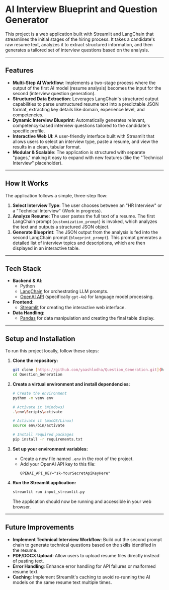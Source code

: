 # AI Interview Blueprint and Question Generator 


This project is a web application built with Streamlit and LangChain that streamlines the initial stages of the hiring process. It takes a candidate's raw resume text, analyzes it to extract structured information, and then generates a tailored set of interview questions based on the analysis.



---

##  Features

* **Multi-Step AI Workflow**: Implements a two-stage process where the output of the first AI model (resume analysis) becomes the input for the second (interview question generation).
* **Structured Data Extraction**: Leverages LangChain's structured output capabilities to parse unstructured resume text into a predictable JSON format, extracting key details like domain, experience level, and competencies.
* **Dynamic Interview Blueprint**: Automatically generates relevant, competency-based interview questions tailored to the candidate's specific profile.
* **Interactive Web UI**: A user-friendly interface built with Streamlit that allows users to select an interview type, paste a resume, and view the results in a clean, tabular format.
* **Modular & Scalable**: The application is structured with separate "pages," making it easy to expand with new features (like the "Technical Interview" placeholder).

---

##  How It Works

The application follows a simple, three-step flow:

1.  **Select Interview Type**: The user chooses between an "HR Interview" or a "Technical Interview" (Work in progress).
2.  **Analyze Resume**: The user pastes the full text of a resume. The first LangChain prompt (`customization_prompt`) is invoked, which analyzes the text and outputs a structured JSON object.
3.  **Generate Blueprint**: The JSON output from the analysis is fed into the second LangChain prompt (`blueprint_prompt`). This prompt generates a detailed list of interview topics and descriptions, which are then displayed in an interactive table.

---

##  Tech Stack

* **Backend & AI**:
    * Python
    * [LangChain](https://www.langchain.com/) for orchestrating LLM prompts.
    * [OpenAI API](https://openai.com/blog/openai-api) (specifically `gpt-4o`) for language model processing.
* **Frontend**:
    * [Streamlit](https://streamlit.io/) for creating the interactive web interface.
* **Data Handling**:
    * [Pandas](https://pandas.pydata.org/) for data manipulation and creating the final table display.

---

##  Setup and Installation

To run this project locally, follow these steps:

1.  **Clone the repository:**
    ```bash
    git clone [https://github.com/yaashlodha/Question_Generation.git](https://github.com/yaashlodha/Question_Generation.git)
    cd Question_Generation
    ```

2.  **Create a virtual environment and install dependencies:**
    ```bash
    # Create the environment
    python -m venv env

    # Activate it (Windows)
    .\env\Scripts\activate

    # Activate it (macOS/Linux)
    source env/bin/activate

    # Install required packages
    pip install -r requirements.txt
    ```

3.  **Set up your environment variables:**
    * Create a new file named `.env` in the root of the project.
    * Add your OpenAI API key to this file:
        ```
        OPENAI_API_KEY="sk-YourSecretApiKeyHere"
        ```

4.  **Run the Streamlit application:**
    ```bash
    streamlit run input_streamlit.py
    ```
    The application should now be running and accessible in your web browser.

---

##  Future Improvements

* **Implement Technical Interview Workflow**: Build out the second prompt chain to generate technical questions based on the skills identified in the resume.
* **PDF/DOCX Upload**: Allow users to upload resume files directly instead of pasting text.
* **Error Handling**: Enhance error handling for API failures or malformed resume text.
* **Caching**: Implement Streamlit's caching to avoid re-running the AI models on the same resume text multiple times.
